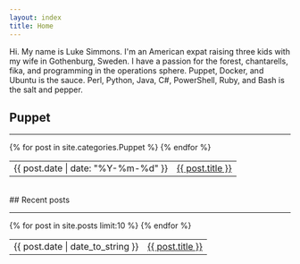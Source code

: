 ```yaml
---
layout: index
title: Home
---
```


Hi. My name is Luke Simmons. I'm an American expat raising three kids with my wife in Gothenburg, Sweden. I have a passion for the forest, chantarells, fika, and programming in the operations sphere. Puppet, Docker, and Ubuntu is the sauce. Perl, Python, Java, C#, PowerShell, Ruby, and Bash is the salt and pepper.

## Puppet
<hr />
<table>
{% for post in site.categories.Puppet %}
<tr>
<td><span>{{ post.date | date: "%Y-%m-%d" }}</span></td>
<td><a href="{{ post.url }}">{{ post.title }}</a></td>
</tr>
{% endfor %}
</table>
<br />
## Recent posts
<hr />
<table>
{% for post in site.posts limit:10 %}
<tr>
<td><span>{{ post.date | date_to_string }}</span></td>
<td><a href="{{ post.url }}">{{ post.title }}</a></td>
</tr>
{% endfor %}
</table>
